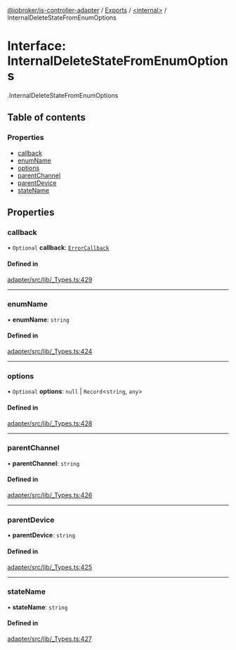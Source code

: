 [@iobroker/js-controller-adapter](../README.md) / [Exports](../modules.md) / [<internal\>](../modules/internal_.md) / InternalDeleteStateFromEnumOptions

# Interface: InternalDeleteStateFromEnumOptions

[<internal>](../modules/internal_.md).InternalDeleteStateFromEnumOptions

## Table of contents

### Properties

- [callback](internal_.InternalDeleteStateFromEnumOptions.md#callback)
- [enumName](internal_.InternalDeleteStateFromEnumOptions.md#enumname)
- [options](internal_.InternalDeleteStateFromEnumOptions.md#options)
- [parentChannel](internal_.InternalDeleteStateFromEnumOptions.md#parentchannel)
- [parentDevice](internal_.InternalDeleteStateFromEnumOptions.md#parentdevice)
- [stateName](internal_.InternalDeleteStateFromEnumOptions.md#statename)

## Properties

### callback

• `Optional` **callback**: [`ErrorCallback`](../modules/internal_.md#errorcallback)

#### Defined in

[adapter/src/lib/_Types.ts:429](https://github.com/ioBroker/ioBroker.js-controller/blob/c580eb7e/packages/adapter/src/lib/_Types.ts#L429)

___

### enumName

• **enumName**: `string`

#### Defined in

[adapter/src/lib/_Types.ts:424](https://github.com/ioBroker/ioBroker.js-controller/blob/c580eb7e/packages/adapter/src/lib/_Types.ts#L424)

___

### options

• `Optional` **options**: ``null`` \| `Record`<`string`, `any`\>

#### Defined in

[adapter/src/lib/_Types.ts:428](https://github.com/ioBroker/ioBroker.js-controller/blob/c580eb7e/packages/adapter/src/lib/_Types.ts#L428)

___

### parentChannel

• **parentChannel**: `string`

#### Defined in

[adapter/src/lib/_Types.ts:426](https://github.com/ioBroker/ioBroker.js-controller/blob/c580eb7e/packages/adapter/src/lib/_Types.ts#L426)

___

### parentDevice

• **parentDevice**: `string`

#### Defined in

[adapter/src/lib/_Types.ts:425](https://github.com/ioBroker/ioBroker.js-controller/blob/c580eb7e/packages/adapter/src/lib/_Types.ts#L425)

___

### stateName

• **stateName**: `string`

#### Defined in

[adapter/src/lib/_Types.ts:427](https://github.com/ioBroker/ioBroker.js-controller/blob/c580eb7e/packages/adapter/src/lib/_Types.ts#L427)
